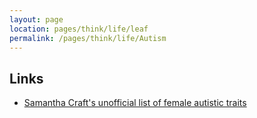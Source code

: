 ```yaml
---
layout: page
location: pages/think/life/leaf
permalink: /pages/think/life/Autism
---
```


## Links

- [Samantha Craft's unofficial list of female autistic traits](https://the-art-of-autism.com/females-and-aspergers-a-checklist/)